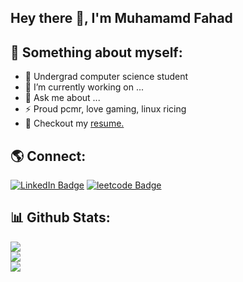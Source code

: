## Hey there 👋, I'm Muhamamd Fahad

## 🌠 Something about myself:

- 🌱 Undergrad computer science student
- 🔭 I’m currently working on ...
- 💬 Ask me about ...
- ⚡ Proud pcmr, love gaming, linux ricing
- 📕 Checkout my [resume.](https://drive.google.com/file/d/1LOwI7QgP22GFX2Y8Wo-QSL5wr1HejEvv/view?usp=drive_link)

## 🌎 Connect:
<p> <a href="https://www.linkedin.com/in/muhammadfahad960/"><img src="https://img.shields.io/badge/muhammadfahad960-0077B5?style=flat&logo=LinkedIn" alt="LinkedIn Badge"></a> <a href="https://leetcode.com/mfahad960/"><img src="https://img.shields.io/badge/-@mfahad960-critical?style=flat-square&amp;labelColor=0077B5&amp;logo=leetcode&amp;link=https://leetcode.com/mfahad960/" alt="leetcode Badge"></a></p>

## 📊 Github Stats:
![](https://github-readme-stats.vercel.app/api?username=mfahad960&theme=gotham&hide_border=false&include_all_commits=true&count_private=true)<br/>
![](https://github-readme-streak-stats.herokuapp.com/?user=mfahad960&theme=gotham&hide_border=false)<br/>
![](https://github-readme-stats.vercel.app/api/top-langs/?username=mfahad960&theme=gotham&hide_border=false&include_all_commits=true&count_private=true&layout=compact)
